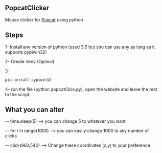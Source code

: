 ## PopcatClicker
Mouse clicker for [Popcat](https://popcat.click) using python


## Steps
1- Install any version of python (used 3.9 but you can use any as long as it supports pypiwin32)

2- Create Venv (Optinal)

3-
```bash
pip install pypiwin32
```

4- run the file (python popcatClick.py), open the website and leave the rest to the script.

## What you can alter

-- time.sleep(5) --> you can change 5 to whatever you want

-- for i in range(1000) --> you can easily change 1000 to any number of clicks

-- click(960,540) --> Change these coordinates (x,y) to your preference
